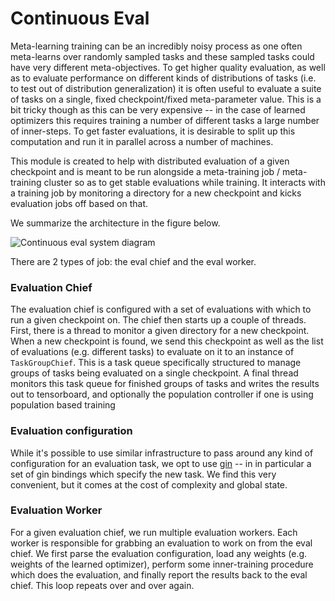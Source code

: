 # Continuous Eval

Meta-learning training can be an incredibly noisy process as one often meta-learns over randomly sampled tasks and these sampled tasks could have very different meta-objectives.
To get higher quality evaluation, as well as to evaluate performance on different
kinds of distributions of tasks (i.e. to test out of distribution generalization)
it is often useful to evaluate a suite of tasks on a single, fixed checkpoint/fixed meta-parameter value.
This is a bit tricky though as this can be very expensive -- in the case of learned
optimizers this requires training a number of different tasks a large number
of inner-steps.
To get faster evaluations, it is desirable to split up this computation and run it in
parallel across a number of machines.

This module is created to help with distributed evaluation of a given checkpoint
and is meant to be run alongside a meta-training job / meta-training cluster
so as to get stable evaluations while training. It interacts with a training
job by monitoring a directory for a new checkpoint and kicks evaluation jobs
off based on that.

We summarize the architecture in the figure below.

<!--- path to figure: https://docs.google.com/presentation/d/16zWe2ryUUcbWSBRhfYx7D5BwG9z1Mt-4BpWCOKmnais/edit?resourcekey=0-_if_-4xNYC5bgD1ZyN2Pmg#slide=id.p --->


![Continuous eval system diagram](../docs/continuous_eval_system_diagram.png)


There are 2 types of job: the eval chief and the eval worker.

### Evaluation Chief
The evaluation chief is configured with a set of evaluations with which to run
a given checkpoint on. The chief then starts up a couple of threads.
First, there is a thread to monitor a given directory for a new checkpoint.
When a new checkpoint is found, we send this checkpoint as well as the list of
evaluations (e.g. different tasks) to evaluate on it to an instance of `TaskGroupChief`.
This is a task queue specifically structured to manage groups of tasks being evaluated on a single checkpoint.
A final thread monitors this task queue for finished groups of tasks and
writes the results out to tensorboard, and optionally the population controller
if one is using population based training


### Evaluation configuration
While it's possible to use similar infrastructure to pass around any kind of
configuration for an evaluation task, we opt to use [gin](https://github.com/google/gin-config) -- in in particular
a set of gin bindings which specify the new task.
We find this very convenient, but it comes at the cost of complexity and global
state.

### Evaluation Worker
For a given evaluation chief, we run multiple evaluation workers. Each worker
is responsible for grabbing an evaluation to work on from the eval chief.
We first parse the evaluation configuration, load any weights (e.g. weights of
the learned optimizer), perform some inner-training procedure which does the
evaluation, and finally report the results back to the eval chief.
This loop repeats over and over again.
